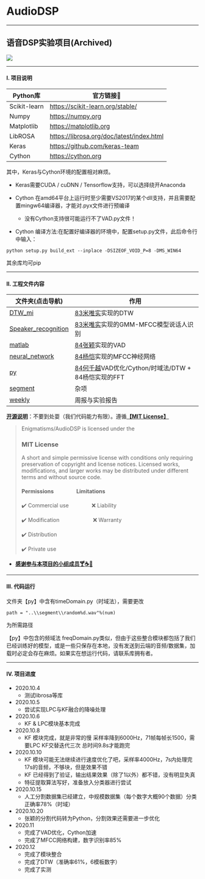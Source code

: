 # AudioDSP

---
## 语音DSP实验项目(Archived)

![]( https://visitor-badge.glitch.me/badge?page_id=<[your_page_id](https://github.com/Enigmatisms/AudioDSP)>)

---

#### I. 项目说明

| Python库     | 官方链接🔗                                 |
| ------------ | ----------------------------------------- |
| Scikit-learn | https://scikit-learn.org/stable/          |
| Numpy        | https://numpy.org                         |
| Matplotlib   | https://matplotlib.org                    |
| LibROSA      | https://librosa.org/doc/latest/index.html |
| Keras        | https://github.com/keras-team             |
| Cython       | https://cython.org                        |

其中，Keras与Cython环境的配置相对麻烦。

- Keras需要CUDA / cuDNN / Tensorflow支持，可以选择绕开Anaconda

- Cython 在amd64平台上运行时至少需要VS2017的某个dll支持，并且需要配置mingw64编译器，才能对.pyx文件进行预编译
  - 没有Cython支持很可能运行不了VAD.py文件！
- Cython 编译方法:在配置好编译器的环境中，配置setup.py文件，此后命令行中输入：
```
python setup.py build_ext --inplace -DSIZEOF_VOID_P=8 -DMS_WIN64
```

其余库均可pip

---

#### II. 工程文件内容

| 文件夹(点击导航)                                             | 作用                                                         |
| ------------------------------------------------------------ | ------------------------------------------------------------ |
| [DTW_mi](https://github.com/Enigmatisms/AudioDSP/tree/master/DTW_mi) | [83米唯实](https://github.com/hhhwmws0117)实现的DTW          |
| [Speaker_recognition](https://github.com/Enigmatisms/AudioDSP/tree/master/Speaker_recognition) | [83米唯实](https://github.com/hhhwmws0117)实现的GMM-MFCC模型说话人识别 |
| [matlab](https://github.com/Enigmatisms/AudioDSP/tree/master/matlab/VAD) | [84张颖](https://github.com/ZY-de)实现的VAD                  |
| [neural_network](https://github.com/Enigmatisms/AudioDSP/tree/master/neural%20network) | [84杨恺](https://github.com/yk7333)实现的MFCC神经网络        |
| [py](https://github.com/Enigmatisms/AudioDSP/tree/master/py) | [84何千越](https://github.com/Enigmatisms)VAD优化/Cython/时域法/DTW + 84杨恺实现的FFT |
| [segment](https://github.com/Enigmatisms/AudioDSP/tree/master/segment) | 杂项                                                         |
| [weekly](https://github.com/Enigmatisms/AudioDSP/tree/master/weekly) | 周报与实验报告                                               |

**<u>开源说明</u>**：不要到处耍（我们代码能力有限）。遵循[**<u>【MIT License】</u>**](https://github.com/Enigmatisms/AudioDSP/blob/master/LICENSE)

> Enigmatisms/AudioDSP is licensed under the
>
> ### MIT License
>
> A short and simple permissive license with conditions only requiring preservation of copyright and license notices. Licensed works, modifications, and larger works may be distributed under different terms and without source code.
>
> #### Permissions												&emsp;&emsp;&emsp;&emsp;Limitations
>
> :heavy_check_mark: Commercial use										&emsp;&emsp;&emsp;&emsp;:x: Liability
>
> :heavy_check_mark:  Modification											&emsp;&emsp;&emsp;&emsp;&emsp;&emsp;:x: Warranty
>
> :heavy_check_mark:  Distribution
>
> :heavy_check_mark:  Private use

- **<u>感谢参与本项目的小组成员:cocktail::coffee::wine_glass:</u>**

---

#### III. 代码运行

文件夹【py】中含有timeDomain.py（时域法），需要更改

```
path = "..\\segment\\random%d.wav"%(num)
```

为所需路径

【py】中包含的频域法 freqDomain.py类似，但由于这些整合模块都包括了我们已经训练好的模型，或是一些只保存在本地，没有发送到云端的音频/数据集，加载时必定会存在麻烦。如果实在想运行代码，请联系库拥有者。

---

#### IV. 项目进度

- 2020.10.4
  - 测试librosa等库
- 2020.10.5
  - 尝试实现LPC与KF融合的降噪处理
- 2020.10.6
  - KF & LPC模块基本完成
- 2020.10.8
  - KF 模块完成，就是非常的慢 采样率降到6000Hz，71帧每帧长1500，需要LPC KF交替迭代三次 总时间9.8s才能跑完
- 2020.10.10
  - KF 模块可能无法继续进行速度优化了吧，采样率4000Hz，7s内处理完17s的音频，不够块，但是效果不错
  - KF 已经得到了验证，输出结果效果（除了1以外）都不错，没有明显失真
  - 特征提取算法写好，准备放入分类器进行尝试
- 2020.10.15
  - 人工分割数据集已经建立，中规模数据集（每个数字大概90个数据）分类正确率78%（时域）
- 2020.10.20
  - 张颖的分割代码转为Python，分割效果还需要进一步优化
- 2020.11
  - 完成了VAD优化，Cython加速
  - 完成了MFCC网络构建，数字识别率85%
- 2020.12
  - 完成了模块整合
  - 完成了DTW（准确率61%，6模板数字）
  - 完成了实测